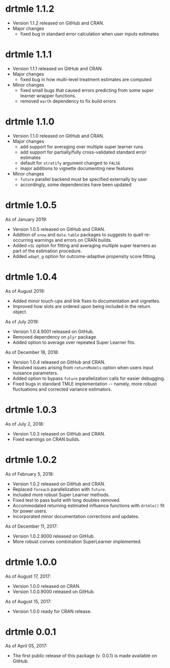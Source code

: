 # drtmle 1.1.2

* Version 1.1.2 released on GitHub and CRAN.
* Major changes
	* fixed bug in standard error calculation when user inputs estimates

# drtmle 1.1.1

* Version 1.1.1 released on GitHub and CRAN.
* Major changes
	* fixed bug in how multi-level treatment estimates are computed
* Minor changes
	* fixed small bugs that caused errors predicting from some super learner
	wrapper functions.
	* removed `earth` dependency to fix build errors

# drtmle 1.1.0

* Version 1.1.0 released on GitHub and CRAN.
* Major changes
	* add support for averaging over multiple super learner runs
	* add support for partially/fully cross-validated standard error estimates
	* default for `stratify` argument changed to `FALSE`
	* major additions to vignette documenting new features
* Minor changes
	* `future` parallel backend must be specified externally by user
	* accordingly, some dependencies have been updated

# drtmle 1.0.5

As of January 2019:
* Version 1.0.5 released on GitHub and CRAN.
* Addition of `snow` and `data.table` packages to suggests to quell re-occurring
   warnings and errors on CRAN builds.
* Added `nSL` option for fitting and averaging multiple super learners as part
   of the estimation procedure. 
* Added `adapt_g` option for outcome-adaptive propensity score fitting. 

# drtmle 1.0.4

As of August 2019:
* Added minor touch-ups and link fixes to documentation and vignettes.
* Improved how slots are ordered upon being included in the return object.

As of July 2019:
* Version 1.0.4.9001 released on GitHub.
* Removed dependency on `plyr` package.
* Added option to average over repeated Super Learner fits.

As of December 18, 2018:
* Version 1.0.4 released on GitHub and CRAN.
* Resolved issues arising from `returnModels` option when users input nuisance
   parameters.
* Added option to bypass `future` parallelization calls for easier debugging.
* Fixed bugs in standard TMLE implementation -- namely, more robust fluctuations
   and corrected variance estimators.

# drtmle 1.0.3

As of July 2, 2018:
* Version 1.0.3 released on GitHub and CRAN.
* Fixed warnings on CRAN builds.

# drtmle 1.0.2

As of February 5, 2018:
* Version 1.0.2 released on GitHub and CRAN.
* Replaced `foreach` parallelization with `future`.
* Included more robust Super Learner methods.
* Fixed test to pass build with long doubles removed.
* Accommodated returning estimated influence functions with `drtmle()` fit for
   power users.
* Incorporated minor documentation corrections and updates.

As of December 11, 2017:
* Version 1.0.2.9000 released on GitHub.
* More robust convex combination SuperLearner implemented.

# drtmle 1.0.0

As of August 17, 2017:
* Version 1.0.0 released on CRAN.
* Version 1.0.0.9000 released on GitHub.

As of August 15, 2017:
* Version 1.0.0 ready for CRAN release.

# drtmle 0.0.1

As of April 05, 2017:
* The first public release of this package (v. 0.0.1) is made available on
   GitHub.
